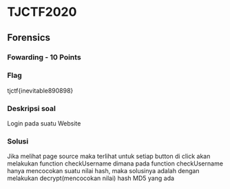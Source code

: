 # TJCTF2020

## Forensics

### Fowarding - 10 Points

### Flag
tjctf{inevitable890898}
### Deskripsi soal

Login pada suatu Website


### Solusi
Jika melihat page source maka terlihat untuk setiap button di click akan melakukan function checkUsername dimana pada function checkUsername hanya mencocokan suatu nilai hash, maka solusinya adalah dengan melakukan decrypt(mencocokan nilai) hash MD5 yang ada
